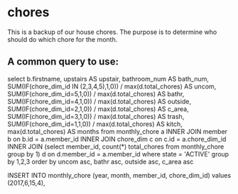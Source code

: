# chores

This is a backup of our house chores.  The purpose is to determine who should do which chore for the month.

## A common query to use:

select b.firstname, upstairs AS upstair, bathroom_num AS bath_num,
                    SUM(IF(chore_dim_id IN (2,3,4,5),1,0)) / max(d.total_chores) AS uncom,
                    SUM(IF(chore_dim_id=5,1,0)) / max(d.total_chores) AS bathr,
                    SUM(IF(chore_dim_id=4,1,0)) / max(d.total_chores) AS outside,
                    SUM(IF(chore_dim_id=2,1,0)) / max(d.total_chores) AS c_area,
                    SUM(IF(chore_dim_id=3,1,0)) / max(d.total_chores) AS trash,
                    SUM(IF(chore_dim_id=1,1,0)) / max(d.total_chores) AS kitch,
                     max(d.total_chores) AS months
                    from monthly_chore a
                    INNER JOIN member b on b.id = a.member_id
                    INNER JOIN chore_dim c on c.id = a.chore_dim_id
                    INNER JOIN (select member_id, count(*) total_chores from monthly_chore group by 1) d on d.member_id = a.member_id
                    where state = 'ACTIVE' 
                    group by 1,2,3
                    order by uncom asc, bathr asc, outside asc, c_area asc
                    
INSERT INTO monthly_chore (year, month, member_id, chore_dim_id) values 
(2017,6,15,4),                    
